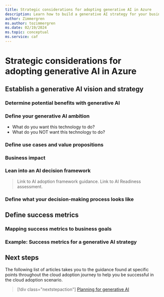 ```yaml
---
title: Strategic considerations for adopting generative AI in Azure
description: Learn how to build a generative AI strategy for your business.
author: Zimmergren
ms.author: tozimmergren
ms.date: 02/19/2024
ms.topic: conceptual
ms.service: caf
---
```


# Strategic considerations for adopting generative AI in Azure

## Establish a generative AI vision and strategy

### Determine potential benefits with generative AI

### Define your generative AI ambition

- What do you want this technology to do?
- What do you NOT want this technology to do?

### Define use cases and value propositions

### Business impact

### Lean into an AI decision framework

> Link to AI adoption framework guidance.
> Link to AI Readiness assessment.

### Define what your decision-making process looks like

## Define success metrics

### Mapping success metrics to business goals

### Example: Success metrics for a generative AI strategy

## Next steps

The following list of articles takes you to the guidance found at specific points throughout the cloud adoption journey to help you be successful in the cloud adoption scenario.

> [!div class="nextstepaction"]
> [Planning for generative AI](./plan.md)

